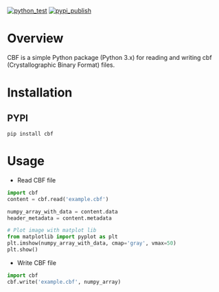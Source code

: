 [![python_test](https://github.com/paulscherrerinstitute/cbf/actions/workflows/python_test.yaml/badge.svg)](https://github.com/paulscherrerinstitute/cbf/actions/workflows/python_test.yaml)
[![pypi_publish](https://github.com/paulscherrerinstitute/cbf/actions/workflows/pypi_publish.yaml/badge.svg)](https://github.com/paulscherrerinstitute/cbf/actions/workflows/pypi_publish.yaml)


# Overview
CBF is a simple Python package (Python 3.x) for reading and writing cbf (Crystallographic Binary Format) files.

# Installation

## PYPI

```
pip install cbf
```


# Usage

* Read CBF file

```python
import cbf
content = cbf.read('example.cbf')

numpy_array_with_data = content.data
header_metadata = content.metadata

# Plot image with matplot lib
from matplotlib import pyplot as plt
plt.imshow(numpy_array_with_data, cmap='gray', vmax=50)
plt.show()
```

* Write CBF file

```python
import cbf
cbf.write('example.cbf', numpy_array)
```
